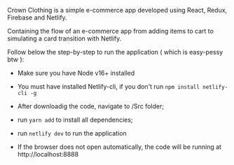 Crown Clothing is a simple e-commerce app developed using React, Redux, Firebase and Netlify.

Containing the flow of an e-commerce app from adding items to cart to simulating a card transition with Netlify.

Follow below the step-by-step to run the application ( which is easy-pessy btw ):

  - Make sure you have Node v16+ installed
  
  - You must have installed Netlify-cli, if you don't run `npm install netlify-cli -g`

  - After downloadig the code, navigate to /Src folder;
  
  - run `yarn add` to install all dependencies;
  
  - run `netlify dev` to run the application
  
  - If the browser does not open automatically, the code will be running at http://localhost:8888
  
